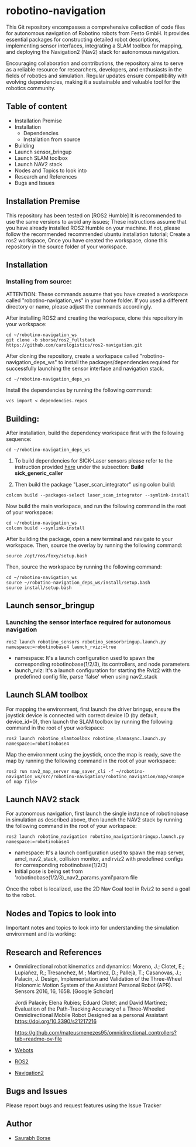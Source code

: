 
# robotino-navigation
This Git repository encompasses a comprehensive collection of code files for autonomous navigation of Robotino robots from Festo GmbH.
It provides essential packages for constructing detailed robot descriptions, implementing sensor interfaces, integrating a SLAM toolbox for mapping, and
deploying the Navigation2 (Nav2) stack for autonomous navigation.

Encouraging collaboration and contributions, the repository aims to serve as a reliable resource for researchers, developers, and enthusiasts in the fields of robotics and simulation.
Regular updates ensure compatibility with evolving dependencies, making it a sustainable and valuable tool for the robotics community.

## Table of content
- Installation Premise
- Installation
    - Dependencies
    - Installation from source
- Building
- Launch sensor_bringup
- Launch SLAM toolbox
- Launch NAV2 stack
- Nodes and Topics to look into
- Research and References
- Bugs and Issues

## Installation Premise
This repository has been tested on [ROS2 Humble] It is recommended to use the same versions to avoid any issues;
These instructions assume that you have already installed ROS2 Humble on your machine. If not, please follow the recommended recommended ubuntu installation tutorial;
Create a ros2 workspace, Once you have created the workspace, clone this repository in the source folder of your workspace.

## Installation

### Installing from source:
ATTENTION: These commands assume that you have created a workspace called "robotino-navigation_ws" in your home folder. If you used a different directory or name, please adjust the commands accordingly.

After installing ROS2 and creating the workspace, clone this repository in your workspace:

    cd ~/robotino-navigation_ws
    git clone -b sborse/ros2_fullstack https://github.com/carologistics/ros2-navigation.git

After cloning the repository, create a workspace called "robotino-navigation_deps_ws" to install the packages/dependencies required for successfully launching the sensor interface and navigation stack.

    cd ~/robotino-navigation_deps_ws

Install the dependencies by running the following command:

    vcs import < dependencies.repos

## Building:

After installation, build the dependency workspace first with the following sequence:

    cd ~/robotino-navigation_deps_ws

  1. To build dependencies for SICK-Laser sensors please refer to the instruction provided [here](https://github.com/SICKAG/sick_scan_xd/blob/master/INSTALL-ROS2.md#build-on-linux-ros2)
    under the subsection: **Build sick_generic_caller**

  2. Then build the package "Laser_scan_integrator" using colon build:

    colcon build --packages-select laser_scan_integrator --symlink-install

Now build the main workspace, and run the following command in the root of your workspace:

    cd ~/robotino-navigation_ws
    colcon build --symlink-install

After building the package, open a new terminal and navigate to your workspace. Then, source the overlay by running the following command:

    source /opt/ros/foxy/setup.bash

Then, source the workspace by running the following command:

    cd ~/robotino-navigation_ws
    source ~/robotino-navigation_deps_ws/install/setup.bash
    source install/setup.bash


## Launch sensor_bringup

### Launching the sensor interface required for autonomous navigation


    ros2 launch robotino_sensors robotino_sensorbringup.launch.py namespace:=robotinobase4 launch_rviz:=true


- namespace: It's a launch configuration used to spawn the corresponding robotinobase(1/2/3), its controllers, and node parameters
- launch_rviz: It's a launch configuration for starting the Rviz2 with the predefined config file, parse 'false' when using nav2_stack


## Launch SLAM toolbox

For mapping the environment, first launch the driver bringup, ensure the joystick device is connected with correct device ID (by default, device_id=0), then launch the SLAM toolbox by running the following command in the root of your workspace:

    ros2 launch robotino_slamtoolbox robotino_slamasync.launch.py namespace:=robotinobase4

Map the environment using the joystick, once the map is ready, save the map by running the following command in the root of your workspace:


    ros2 run nav2_map_server map_saver_cli -f ~/robotino-navigation_ws/src/robotino-navigation/robotino_navigation/map/<nampe of map file>

## Launch NAV2 stack

For autonomous navigation, first launch the single instance of robotinobase in simulation as described above, then launch the NAV2 stack by running the following command in the root of your workspace:

    ros2 launch robotino_navigation robotino_navigationbringup.launch.py namespace:=robotinobase4

- namespace: It's a launch configuration used to spawn the map server, amcl, nav2_stack, collision monitor, and rviz2 with predefined configs for corresponding robotinobase(1/2/3)
- Initial pose is being set from 'robotinobase(1/2/3)_nav2_params.yaml'param file

Once the robot is localized, use the 2D Nav Goal tool in Rviz2 to send a goal to the robot.

## Nodes and Topics to look into

Important notes and topics to look into for understanding the simulation environment and its working:

## Research and References
- Omnidirectional robot kinematics and dynamics:
  Moreno, J.; Clotet, E.; Lupiañez, R.; Tresanchez, M.; Martínez, D.; Pallejà, T.; Casanovas, J.; Palacín, J. Design, Implementation and Validation of the Three-Wheel Holonomic Motion System of the Assistant Personal Robot (APR). Sensors 2016, 16, 1658. [Google Scholar]

  Jordi Palacín; Elena Rubies; Eduard Clotet; and David Martínez; Evaluation of the Path-Tracking Accuracy of a Three-Wheeled Omnidirectional Mobile Robot Designed as a personal Assistant https://doi.org/10.3390/s21217216

  https://github.com/mateusmenezes95/omnidirectional_controllers?tab=readme-ov-file

- [Webots](https://cyberbotics.com/)

- [ROS2](https://docs.ros.org/en/foxy/index.html)

- [Navigation2](https://navigation.ros.org/)

## Bugs and Issues

Please report bugs and request features using the Issue Tracker

## Author

- [Saurabh Borse](https://github.com/borsesaurabh2022)
